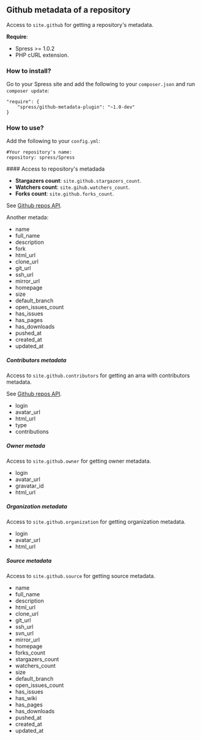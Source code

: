## Github metadata of a repository

Access to `site.github` for getting a repository's metadata.

**Require**:

* Spress >= 1.0.2
* PHP cURL extension.

### How to install?

Go to your Spress site and add the following to your `composer.json` and run 
`composer update`:

```
"require": {
    "spress/github-metadata-plugin": "~1.0-dev"
}
```

### How to use?

Add the following to your `config.yml`:

```
#Your repository's name:
repository: spress/Spress

```

#### Access to repository's metadada

* **Stargazers count**: `site.github.stargazers_count`.
* **Watchers count**: `site.gihub.watchers_count`.
* **Forks count**: `site.github.forks_count`.

See [Github repos API](https://developer.github.com/v3/repos/).

Another metada:

* name
* full_name
* description
* fork
* html_url
* clone_url
* git_url
* ssh_url
* mirror_url
* homepage
* size
* default_branch
* open_issues_count
* has_issues
* has_pages
* has_downloads
* pushed_at
* created_at
* updated_at

##### Contributors metadata

Access to `site.github.contributors` for getting an arra with contributors metadata.

See [Github repos API](https://developer.github.com/v3/repos/#list-contributors).

* login
* avatar_url
* html_url
* type
* contributions

##### Owner metada

Access to `site.github.owner` for getting owner metadata.

* login
* avatar_url
* gravatar_id
* html_url

##### Organization metadata

Access to `site.github.organization` for getting organization metadata.

* login
* avatar_url
* html_url

##### Source metadata

Access to `site.github.source` for getting source metadata.

* name
* full_name
* description
* html_url
* clone_url
* git_url
* ssh_url
* svn_url
* mirror_url
* homepage
* forks_count
* stargazers_count
* watchers_count
* size
* default_branch
* open_issues_count
* has_issues
* has_wiki
* has_pages
* has_downloads
* pushed_at
* created_at
* updated_at
